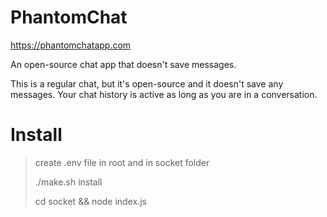 # PhantomChat
https://phantomchatapp.com 

An open-source chat app that doesn't save messages.

This is a regular chat, but it's open-source and it doesn't save any messages. Your chat history is active as long as you are in a conversation.

# Install
> create .env file in root and in socket folder
>
> ./make.sh install
>
> cd socket && node index.js

